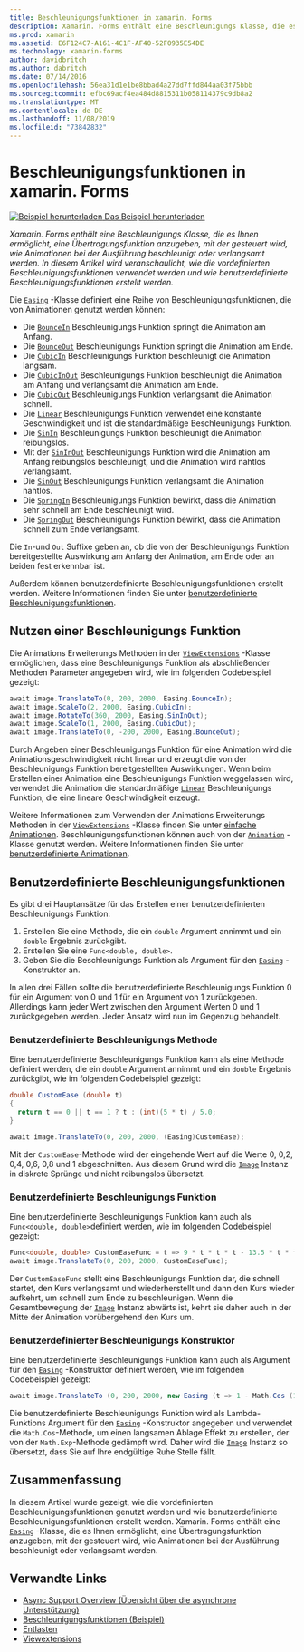 ```yaml
---
title: Beschleunigungsfunktionen in xamarin. Forms
description: Xamarin. Forms enthält eine Beschleunigungs Klasse, die es Ihnen ermöglicht, eine Übertragungsfunktion anzugeben, mit der gesteuert wird, wie Animationen bei der Ausführung beschleunigt oder verlangsamt werden. In diesem Artikel wird veranschaulicht, wie die vordefinierten Beschleunigungsfunktionen verwendet werden und wie benutzerdefinierte Beschleunigungsfunktionen erstellt werden.
ms.prod: xamarin
ms.assetid: E6F124C7-A161-4C1F-AF40-52F0935E54DE
ms.technology: xamarin-forms
author: davidbritch
ms.author: dabritch
ms.date: 07/14/2016
ms.openlocfilehash: 56ea31d1e1be8bbad4a27dd7ffd844aa03f75bbb
ms.sourcegitcommit: efbc69acf4ea484d8815311b058114379c9db8a2
ms.translationtype: MT
ms.contentlocale: de-DE
ms.lasthandoff: 11/08/2019
ms.locfileid: "73842832"
---
```

# <a name="easing-functions-in-xamarinforms"></a>Beschleunigungsfunktionen in xamarin. Forms

[![Beispiel herunterladen](~/media/shared/download.png) Das Beispiel herunterladen](https://docs.microsoft.com/samples/xamarin/xamarin-forms-samples/userinterface-animation-easing)

_Xamarin. Forms enthält eine Beschleunigungs Klasse, die es Ihnen ermöglicht, eine Übertragungsfunktion anzugeben, mit der gesteuert wird, wie Animationen bei der Ausführung beschleunigt oder verlangsamt werden. In diesem Artikel wird veranschaulicht, wie die vordefinierten Beschleunigungsfunktionen verwendet werden und wie benutzerdefinierte Beschleunigungsfunktionen erstellt werden._

Die [`Easing`](xref:Xamarin.Forms.Easing) -Klasse definiert eine Reihe von Beschleunigungsfunktionen, die von Animationen genutzt werden können:

- Die [`BounceIn`](xref:Xamarin.Forms.Easing.BounceIn) Beschleunigungs Funktion springt die Animation am Anfang.
- Die [`BounceOut`](xref:Xamarin.Forms.Easing.BounceOut) Beschleunigungs Funktion springt die Animation am Ende.
- Die [`CubicIn`](xref:Xamarin.Forms.Easing.CubicIn) Beschleunigungs Funktion beschleunigt die Animation langsam.
- Die [`CubicInOut`](xref:Xamarin.Forms.Easing.CubicInOut) Beschleunigungs Funktion beschleunigt die Animation am Anfang und verlangsamt die Animation am Ende.
- Die [`CubicOut`](xref:Xamarin.Forms.Easing.CubicOut) Beschleunigungs Funktion verlangsamt die Animation schnell.
- Die [`Linear`](xref:Xamarin.Forms.Easing.Linear) Beschleunigungs Funktion verwendet eine konstante Geschwindigkeit und ist die standardmäßige Beschleunigungs Funktion.
- Die [`SinIn`](xref:Xamarin.Forms.Easing.SinIn) Beschleunigungs Funktion beschleunigt die Animation reibungslos.
- Mit der [`SinInOut`](xref:Xamarin.Forms.Easing.SinInOut) Beschleunigungs Funktion wird die Animation am Anfang reibungslos beschleunigt, und die Animation wird nahtlos verlangsamt.
- Die [`SinOut`](xref:Xamarin.Forms.Easing.SinOut) Beschleunigungs Funktion verlangsamt die Animation nahtlos.
- Die [`SpringIn`](xref:Xamarin.Forms.Easing.SpringIn) Beschleunigungs Funktion bewirkt, dass die Animation sehr schnell am Ende beschleunigt wird.
- Die [`SpringOut`](xref:Xamarin.Forms.Easing.SpringOut) Beschleunigungs Funktion bewirkt, dass die Animation schnell zum Ende verlangsamt.

Die `In`-und `Out` Suffixe geben an, ob die von der Beschleunigungs Funktion bereitgestellte Auswirkung am Anfang der Animation, am Ende oder an beiden fest erkennbar ist.

Außerdem können benutzerdefinierte Beschleunigungsfunktionen erstellt werden. Weitere Informationen finden Sie unter [benutzerdefinierte Beschleunigungsfunktionen](#customeasing).

## <a name="consuming-an-easing-function"></a>Nutzen einer Beschleunigungs Funktion

Die Animations Erweiterungs Methoden in der [`ViewExtensions`](xref:Xamarin.Forms.ViewExtensions) -Klasse ermöglichen, dass eine Beschleunigungs Funktion als abschließender Methoden Parameter angegeben wird, wie im folgenden Codebeispiel gezeigt:

```csharp
await image.TranslateTo(0, 200, 2000, Easing.BounceIn);
await image.ScaleTo(2, 2000, Easing.CubicIn);
await image.RotateTo(360, 2000, Easing.SinInOut);
await image.ScaleTo(1, 2000, Easing.CubicOut);
await image.TranslateTo(0, -200, 2000, Easing.BounceOut);
```

Durch Angeben einer Beschleunigungs Funktion für eine Animation wird die Animationsgeschwindigkeit nicht linear und erzeugt die von der Beschleunigungs Funktion bereitgestellten Auswirkungen. Wenn beim Erstellen einer Animation eine Beschleunigungs Funktion weggelassen wird, verwendet die Animation die standardmäßige [`Linear`](xref:Xamarin.Forms.Easing.Linear) Beschleunigungs Funktion, die eine lineare Geschwindigkeit erzeugt.

Weitere Informationen zum Verwenden der Animations Erweiterungs Methoden in der [`ViewExtensions`](xref:Xamarin.Forms.ViewExtensions) -Klasse finden Sie unter [einfache Animationen](~/xamarin-forms/user-interface/animation/simple.md). Beschleunigungsfunktionen können auch von der [`Animation`](xref:Xamarin.Forms.Animation) -Klasse genutzt werden. Weitere Informationen finden Sie unter [benutzerdefinierte Animationen](~/xamarin-forms/user-interface/animation/custom.md).

<a name="customeasing" />

## <a name="custom-easing-functions"></a>Benutzerdefinierte Beschleunigungsfunktionen

Es gibt drei Hauptansätze für das Erstellen einer benutzerdefinierten Beschleunigungs Funktion:

1. Erstellen Sie eine Methode, die ein `double` Argument annimmt und ein `double` Ergebnis zurückgibt.
1. Erstellen Sie eine `Func<double, double>`.
1. Geben Sie die Beschleunigungs Funktion als Argument für den [`Easing`](xref:Xamarin.Forms.Easing) -Konstruktor an.

In allen drei Fällen sollte die benutzerdefinierte Beschleunigungs Funktion 0 für ein Argument von 0 und 1 für ein Argument von 1 zurückgeben. Allerdings kann jeder Wert zwischen den Argument Werten 0 und 1 zurückgegeben werden. Jeder Ansatz wird nun im Gegenzug behandelt.

### <a name="custom-easing-method"></a>Benutzerdefinierte Beschleunigungs Methode

Eine benutzerdefinierte Beschleunigungs Funktion kann als eine Methode definiert werden, die ein `double` Argument annimmt und ein `double` Ergebnis zurückgibt, wie im folgenden Codebeispiel gezeigt:

```csharp
double CustomEase (double t)
{
  return t == 0 || t == 1 ? t : (int)(5 * t) / 5.0;
}

await image.TranslateTo(0, 200, 2000, (Easing)CustomEase);
```

Mit der `CustomEase`-Methode wird der eingehende Wert auf die Werte 0, 0,2, 0,4, 0,6, 0,8 und 1 abgeschnitten. Aus diesem Grund wird die [`Image`](xref:Xamarin.Forms.Image) Instanz in diskrete Sprünge und nicht reibungslos übersetzt.

### <a name="custom-easing-func"></a>Benutzerdefinierte Beschleunigungs Funktion

Eine benutzerdefinierte Beschleunigungs Funktion kann auch als `Func<double, double>`definiert werden, wie im folgenden Codebeispiel gezeigt:

```csharp
Func<double, double> CustomEaseFunc = t => 9 * t * t * t - 13.5 * t * t + 5.5 * t;
await image.TranslateTo(0, 200, 2000, CustomEaseFunc);
```

Der `CustomEaseFunc` stellt eine Beschleunigungs Funktion dar, die schnell startet, den Kurs verlangsamt und wiederherstellt und dann den Kurs wieder aufkehrt, um schnell zum Ende zu beschleunigen. Wenn die Gesamtbewegung der [`Image`](xref:Xamarin.Forms.Image) Instanz abwärts ist, kehrt sie daher auch in der Mitte der Animation vorübergehend den Kurs um.

### <a name="custom-easing-constructor"></a>Benutzerdefinierter Beschleunigungs Konstruktor

Eine benutzerdefinierte Beschleunigungs Funktion kann auch als Argument für den [`Easing`](xref:Xamarin.Forms.Easing) -Konstruktor definiert werden, wie im folgenden Codebeispiel gezeigt:

```csharp
await image.TranslateTo (0, 200, 2000, new Easing (t => 1 - Math.Cos (10 * Math.PI * t) * Math.Exp (-5 * t)));
```

Die benutzerdefinierte Beschleunigungs Funktion wird als Lambda-Funktions Argument für den [`Easing`](xref:Xamarin.Forms.Easing) -Konstruktor angegeben und verwendet die `Math.Cos`-Methode, um einen langsamen Ablage Effekt zu erstellen, der von der `Math.Exp`-Methode gedämpft wird. Daher wird die [`Image`](xref:Xamarin.Forms.Image) Instanz so übersetzt, dass Sie auf Ihre endgültige Ruhe Stelle fällt.

## <a name="summary"></a>Zusammenfassung

In diesem Artikel wurde gezeigt, wie die vordefinierten Beschleunigungsfunktionen genutzt werden und wie benutzerdefinierte Beschleunigungsfunktionen erstellt werden. Xamarin. Forms enthält eine [`Easing`](xref:Xamarin.Forms.Easing) -Klasse, die es Ihnen ermöglicht, eine Übertragungsfunktion anzugeben, mit der gesteuert wird, wie Animationen bei der Ausführung beschleunigt oder verlangsamt werden.

## <a name="related-links"></a>Verwandte Links

- [Async Support Overview (Übersicht über die asynchrone Unterstützung)](~/cross-platform/platform/async.md)
- [Beschleunigungsfunktionen (Beispiel)](https://docs.microsoft.com/samples/xamarin/xamarin-forms-samples/userinterface-animation-easing)
- [Entlasten](xref:Xamarin.Forms.Easing)
- [Viewextensions](xref:Xamarin.Forms.ViewExtensions)
